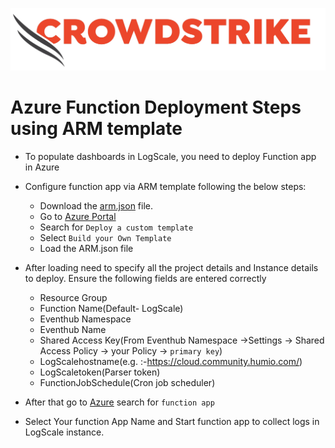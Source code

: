 ![CrowdStrike FalconPy](https://raw.githubusercontent.com/CrowdStrike/falconpy/main/docs/asset/cs-logo.png)

# Azure Function Deployment Steps using ARM template
- To populate dashboards in LogScale, you need to deploy Function app in Azure
- Configure function app via ARM template following the below steps:

   - Download the [arm.json](arm.json) file.
   - Go to [Azure Portal](portal.azure.com)
   - Search for `Deploy a custom template`
   - Select `Build your Own Template`
   - Load the ARM.json file

- After loading need to specify all the project details and Instance details to deploy. Ensure the following fields are entered correctly
   - Resource Group
   - Function Name(Default- LogScale)
   - Eventhub Namespace
   - Eventhub Name
   - Shared Access Key(From Eventhub Namespace ->Settings -> Shared Access Policy -> your Policy -> `primary key`)
   - LogScalehostname(e.g. :-https://cloud.community.humio.com/)
   - LogScaletoken(Parser token)
   - FunctionJobSchedule(Cron job scheduler)
- After that go to [Azure](portal.azure.com) search for `function app` 
- Select Your function App Name and Start function app to collect logs in LogScale instance.
